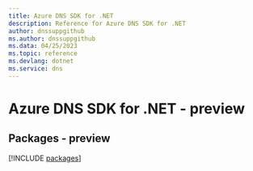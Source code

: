 ```yaml
---
title: Azure DNS SDK for .NET
description: Reference for Azure DNS SDK for .NET
author: dnssuppgithub
ms.author: dnssuppgithub
ms.data: 04/25/2023
ms.topic: reference
ms.devlang: dotnet
ms.service: dns
---
```

# Azure DNS SDK for .NET - preview
## Packages - preview
[!INCLUDE [packages](dns-index.md)]